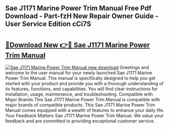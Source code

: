 ## Sae J1171 Marine Power Trim Manual Free Pdf Download - Part-fzH New Repair Owner Guide - User Service Edition cCi7S

# <h2><a href="http://bc64034.oget.top/?id=Sae+J1171+Marine+Power+Trim+Manual">🔗Download New 👉🔴 Sae J1171 Marine Power Trim Manual</a></h2>

[![Sae J1171 Marine Power Trim Manual new download](https://i.imgur.com/5g1atiW.png)](http://bc64034.oget.top/?id=Sae+J1171+Marine+Power+Trim+Manual)
Greetings and welcome to the user manual for your newly launched Sae J1171 Marine Power Trim Manual. This manual is specifically designed to help you get started with your product and provide you with a thorough understanding of its features, functions, and capabilities. You will find clear instructions for installation, usage, maintenance, and troubleshooting. Compatible with Major Brands This Sae J1171 Marine Power Trim Manual is compatible with major brands of compatible products. This Sae J1171 Marine Power Trim Manual comes equipped with a wealth of features to enhance your daily life. Your Feedback Matters Sae J1171 Marine Power Trim Manual. We value your feedback and are committed to providing exceptional customer service.
